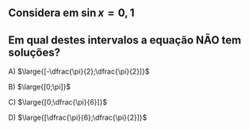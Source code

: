 ## Considera em $\sin{x}=0,1$
## Em qual destes intervalos a equação NÃO tem soluções?
A) $\large{[-\dfrac{\pi}{2};\dfrac{\pi}{2}]}$

B) $\large{[0;\pi]}$

C) $\large{[0;\dfrac{\pi}{6}]}$

D) $\large{[\dfrac{\pi}{6};\dfrac{\pi}{2}]}$